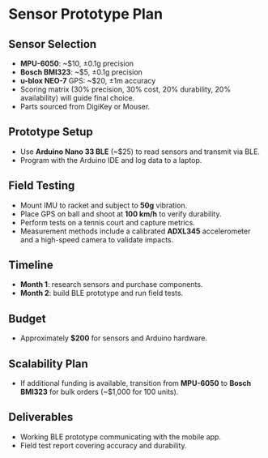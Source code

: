 # Sensor Prototype Plan

## Sensor Selection
- **MPU-6050**: ~$10, ±0.1g precision
- **Bosch BMI323**: ~$5, ±0.1g precision
- **u-blox NEO-7** GPS: ~$20, ±1m accuracy
- Scoring matrix (30% precision, 30% cost, 20% durability, 20% availability) will guide final choice.
- Parts sourced from DigiKey or Mouser.

## Prototype Setup
- Use **Arduino Nano 33 BLE** (~$25) to read sensors and transmit via BLE.
- Program with the Arduino IDE and log data to a laptop.

## Field Testing
- Mount IMU to racket and subject to **50g** vibration.
- Place GPS on ball and shoot at **100 km/h** to verify durability.
- Perform tests on a tennis court and capture metrics.
- Measurement methods include a calibrated **ADXL345** accelerometer and a high-speed camera to validate impacts.

## Timeline
- **Month 1**: research sensors and purchase components.
- **Month 2**: build BLE prototype and run field tests.

## Budget
- Approximately **$200** for sensors and Arduino hardware.

## Scalability Plan
- If additional funding is available, transition from **MPU-6050** to **Bosch BMI323** for bulk orders (~$1,000 for 100 units).

## Deliverables
- Working BLE prototype communicating with the mobile app.
- Field test report covering accuracy and durability.
